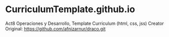 # CurriculumTemplate.github.io
Act8 Operaciones y Desarrollo, Template Curriculum (html, css, jss)
Creator Original: https://github.com/afnizarnur/draco.git
